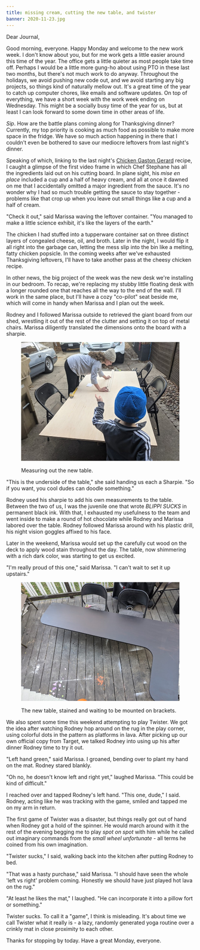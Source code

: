 ```yaml
---
title: missing cream, cutting the new table, and twister
banner: 2020-11-23.jpg
---
```


Dear Journal,

Good morning, everyone.  Happy Monday and welcome to the new work
week.  I don't know about you, but for me work gets a little easier
around this time of the year.  The office gets a little quieter as
most people take time off.  Perhaps I would be a little more gung-ho
about using PTO in these last two months, but there's not much work to
do anyway.  Throughout the holidays, we avoid pushing new code out,
and we avoid starting any big projects, so things kind of naturally
mellow out.  It's a great time of the year to catch up computer
chores, like emails and software updates.  On top of everything, we
have a short week with the work week ending on Wednesday.  This might
be a socially busy time of the year for us, but at least I can look
forward to some down time in other areas of life.

_Sip_.  How are the battle plans coming along for Thanksgiving dinner?
Currently, my top priority is cooking as much food as possible to make
more space in the fridge.  We have so much action happening in there
that I couldn't even be bothered to save our mediocre leftovers from
last night's dinner.

Speaking of which, linking to the last night's [Chicken Gaston Gerard]
recipe, I caught a glimpse of the first video frame in which Chef
Stephane has all the ingredients laid out on his cutting board.  In
plane sight, his _mise en place_ included a cup and a half of heavy
cream, and all at once it dawned on me that I accidentally omitted a
major ingredient from the sauce.  It's no wonder why I had so much
trouble getting the sauce to stay together - problems like that crop
up when you leave out small things like a cup and a half of cream.

"Check it out," said Marissa waving the leftover container.  "You
managed to make a little science exhibit, it's like the layers of the
earth."

The chicken I had stuffed into a tupperware container sat on three
distinct layers of congealed cheese, oil, and broth.  Later in the
night, I would flip it all right into the garbage can, letting the
mess slip into the bin like a melting, fatty chicken popsicle.  In the
coming weeks after we've exhausted Thanksgiving leftovers, I'll have
to take another pass at the cheesy chicken recipe.

[Chicken Gaston Gerard]: https://youtu.be/bFHe6hpoQGM

In other news, the big project of the week was the new desk we're
installing in our bedroom.  To recap, we're replacing my stubby little
floating desk with a longer rounded one that reaches all the way to
the end of the wall.  I'll work in the same place, but I'll have a
cozy "co-pilot" seat beside me, which will come in handy when Marissa
and I plan out the week.

Rodney and I followed Marissa outside to retrieved the giant board
from our shed, wrestling it out of the rest of the clutter and setting
it on top of metal chairs.  Marissa diligently translated the
dimensions onto the board with a sharpie.

<figure>
<a href="/images/2020-11-23-cutting.jpg">
<img alt="2020 11 23 cutting" src="/images/2020-11-23-cutting.jpg"/>
</a>
<figcaption>
<p>Measuring out the new table.</p>
</figcaption>
</figure>

"This is the underside of the table," she said handing us each a
Sharpie.  "So if you want, you cool dudes can doodle something."

Rodney used his sharpie to add his own measurements to the table.
Between the two of us, I was the juvenile one that wrote _BLIPPI
SUCKS_ in permanent black ink.  With that, I exhausted my usefulness
to the team and went inside to make a round of hot chocolate while
Rodney and Marissa labored over the table.  Rodney followed Marissa
around with his plastic drill, his night vision goggles affixed to his
face.

Later in the weekend, Marissa would set up the carefully cut wood on
the deck to apply wood stain throughout the day.  The table, now
shimmering with a rich dark color, was starting to get us excited.

"I'm really proud of this one," said Marissa.  "I can't wait to set it
up upstairs."

<figure>
<a href="/images/2020-11-23-stained.jpg">
<img alt="2020 11 23 stained" src="/images/2020-11-23-stained.jpg"/>
</a>
<figcaption>
<p>The new table, stained and waiting to be mounted on brackets.</p>
</figcaption>
</figure>

We also spent some time this weekend attempting to play Twister.  We
got the idea after watching Rodney hop around on the rug in the play
corner, using colorful dots in the pattern as platforms in lava.
After picking up our own official copy from Target, we talked Rodney
into using up his after dinner Rodney time to try it out.

"Left hand green," said Marissa.  I groaned, bending over to plant my
hand on the mat.  Rodney stared blankly.

"Oh no, he doesn't know left and right yet," laughed Marissa.  "This
could be kind of difficult."

I reached over and tapped Rodney's left hand.  "This one, dude," I
said.  Rodney, acting like he was tracking with the game, smiled and
tapped me on my arm in return.

The first game of Twister was a disaster, but things really got out of
hand when Rodney got a hold of the spinner.  He would march around
with it the rest of the evening begging me to play _spot on spot_ with
him while he called out imaginary commands from the _small wheel
unfortunate_ - all terms he coined from his own imagination.

"Twister sucks," I said, walking back into the kitchen after putting
Rodney to bed.

"That was a hasty purchase," said Marissa.  "I should have seen the
whole 'left vs right' problem coming.  Honestly we should have just
played hot lava on the rug."

"At least he likes the mat," I laughed.  "He can incorporate it into a
pillow fort or something."

Twister sucks.  To call it a "game", I think is misleading.  It's
about time we call Twister what it really is - a lazy, randomly
generated yoga routine over a crinkly mat in close proximity to each
other.

Thanks for stopping by today.  Have a great Monday, everyone.
